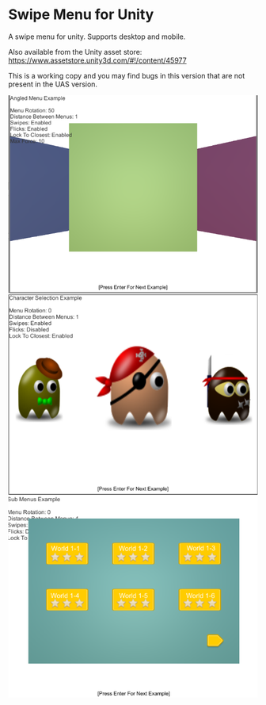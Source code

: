 # Swipe Menu for Unity

A swipe menu for unity. Supports desktop and mobile.

Also available from the Unity asset store: https://www.assetstore.unity3d.com/#!/content/45977

This is a working copy and you may find bugs in this version that are not present in the UAS version.

![](unity_swipe_menu1.png)
![](unity_swipe_menu2.png)
![](unity_swipe_menu3.png)